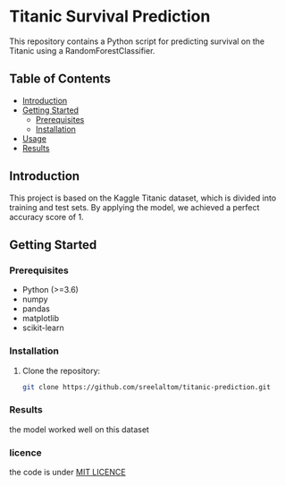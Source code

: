 # Titanic Survival Prediction



This repository contains a Python script for predicting survival on the Titanic using a RandomForestClassifier.

## Table of Contents

- [Introduction](#introduction)
- [Getting Started](#getting-started)
  - [Prerequisites](#prerequisites)
  - [Installation](#installation)
- [Usage](#usage)
- [Results](#results)


## Introduction
This project is based on the Kaggle Titanic dataset, which is divided into training and test sets. By applying the model, we achieved a perfect accuracy score of 1.

## Getting Started

### Prerequisites

- Python (>=3.6)
- numpy
- pandas
- matplotlib
- scikit-learn

### Installation

1. Clone the repository:
   ```sh
   git clone https://github.com/sreelaltom/titanic-prediction.git

### Results
  the model worked well on this dataset
### licence
  the code is under [MIT LICENCE](LICENCE)
